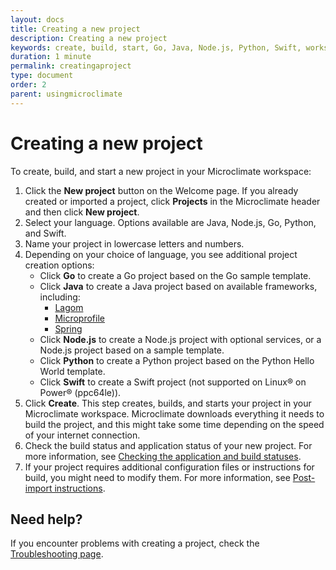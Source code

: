 ```yaml
---
layout: docs
title: Creating a new project
description: Creating a new project
keywords: create, build, start, Go, Java, Node.js, Python, Swift, workspace, post-import
duration: 1 minute
permalink: creatingaproject
type: document
order: 2
parent: usingmicroclimate
---
```


# Creating a new project

To create, build, and start a new project in your Microclimate workspace:

1. Click the **New project** button on the Welcome page. If you already created or imported a project, click **Projects** in the Microclimate header and then click **New project**.
2. Select your language. Options available are Java, Node.js, Go, Python, and Swift.
3. Name your project in lowercase letters and numbers.
4. Depending on your choice of language, you see additional project creation options:
   - Click **Go** to create a Go project based on the Go sample template.
   - Click **Java** to create a Java project based on available frameworks, including:
     - [Lagom](https://developer.ibm.com/code/partners/reactive-platform/)
     - [Microprofile](https://microprofile.io/)
     - [Spring](https://spring.io/)
   - Click **Node.js** to create a Node.js project with optional services, or a Node.js project based on a sample template.
   - Click **Python** to create a Python project based on the Python Hello World template.
   - Click **Swift** to create a Swift project (not supported on Linux® on Power® (ppc64le)).
5. Click **Create**. This step creates, builds, and starts your project in your Microclimate workspace. Microclimate downloads everything it needs to build the project, and this might take some time depending on the speed of your internet connection.
6. Check the build status and application status of your new project. For more information, see [Checking the application and build statuses](checkingstatuses).
7. If your project requires additional configuration files or instructions for build, you might need to modify them. For more information, see [Post-import instructions](https://microclimate-dev2ops.github.io/importedprojects#post-import-instructions).

## Need help?
If you encounter problems with creating a project, check the [Troubleshooting page](troubleshooting#creating-a-new-project).
